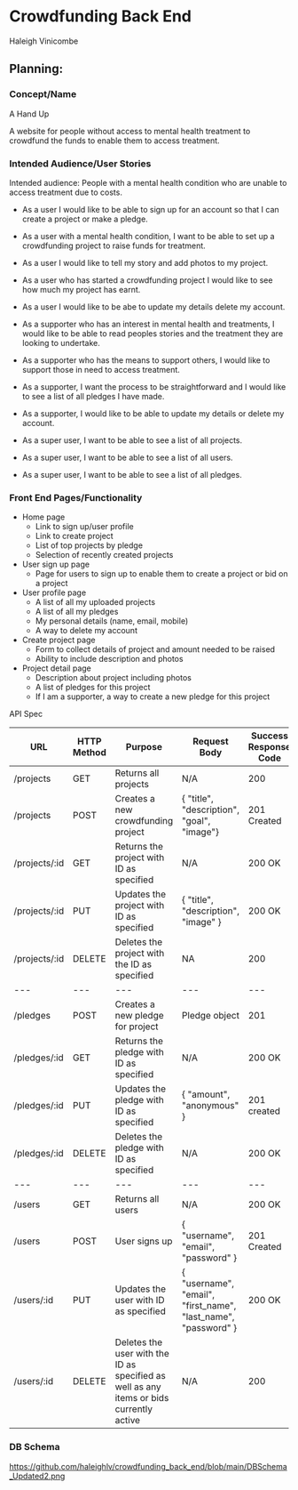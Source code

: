 # Crowdfunding Back End
Haleigh Vinicombe

## Planning:
### Concept/Name
A Hand Up

A website for people without access to mental health treatment to crowdfund the funds to enable them to access treatment.

### Intended Audience/User Stories
Intended audience: People with a mental health condition who are unable to access treatment due to costs.

- As a user I would like to be able to sign up for an account so that I can create a project or make a pledge.
- As a user with a mental health condition, I want to be able to set up a crowdfunding project to raise funds for treatment.
- As a user I would like to tell my story and add photos to my project.
- As a user who has started a crowdfunding project I would like to see how much my project has earnt.
- As a user I would like to be abe to update my details delete my account.

- As a supporter who has an interest in mental health and treatments, I would like to be able to read peoples stories and the treatment they are looking to undertake.
- As a supporter who has the means to support others, I would like to support those in need to access treatment.
- As a supporter, I want the process to be straightforward and I would like to see a list of all pledges I have made.
- As a supporter, I would like to be able to update my details or delete my account.

- As a super user, I want to be able to see a list of all projects.
- As a super user, I want to be able to see a list of all users.
- As a super user, I want to be able to see a list of all pledges.


### Front End Pages/Functionality
- Home page
    - Link to sign up/user profile 
    - Link to create project
    - List of top projects by pledge
    - Selection of recently created projects
- User sign up page
    - Page for users to sign up to enable them to create a project or bid on a project
- User profile page
    - A list of all my uploaded projects
    - A list of all my pledges
    - My personal details (name, email, mobile)
    - A way to delete my account
- Create project page
    - Form to collect details of project and amount needed to be raised
    - Ability to include description and photos
-  Project detail page
   -  Description about project including photos
   -  A list of pledges for this project
   -  If I am a supporter, a way to create a new pledge for this project
 
 API Spec

| URL | HTTP Method | Purpose | Request Body | Success Response Code | Authentication/Authorisation |
| --- | --- | --- | --- |--- |--- |
| /projects | GET | Returns all projects | N/A | 200 | N/A |
| /projects | POST | Creates a new crowdfunding project | { "title", "description", "goal", "image"} | 201 Created | Must be an existing user and logged in |
| /projects/:id| GET | Returns the project with ID as specified | N/A | 200 OK | N/A |
| /projects/:id | PUT | Updates the project with ID as specified | { "title", "description", "image" } | 200 OK | Must be an existing user who owns project and logged in |
| /projects/:id | DELETE | Deletes the project with the ID as specified | NA | 200 | Must be an the specified user who created the project and is logged in or admin |
| --- | --- | --- | --- |--- |--- |
| /pledges | POST | Creates a new pledge for project | Pledge object | 201 | Must be an existing user own project and is logged in |
| /pledges/:id | GET | Returns the pledge with ID as specified | N/A | 200 OK | N/A |
| /pledges/:id | PUT | Updates the pledge with ID as specified | { "amount", "anonymous" } | 201 created | Must be an existing user who made the pledge and is logged in |
| /pledges/:id | DELETE | Deletes the pledge with ID as specified | N/A | 200 OK | Must be an existing user who made the pledge and is logged in |
| --- | --- | --- | --- |--- |--- |
| /users | GET | Returns all users | N/A | 200 OK | Admin |
| /users | POST | User signs up | { "username", "email", "password" } | 201 Created | N/A |
| /users/:id | PUT | Updates the user with ID as specified | { "username", "email", "first_name", "last_name", "password" } | 200 OK | Must be an existing user who is logged in or admin |
| /users/:id | DELETE | Deletes the user with the ID as specified as well as any items or bids currently active | N/A | 200 | N/A | Must be an the specified user who is logged in or admin

### DB Schema
https://github.com/haleighlv/crowdfunding_back_end/blob/main/DBSchema_Updated2.png